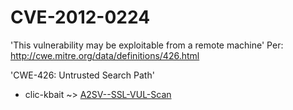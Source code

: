 # CVE-2012-0224
'This vulnerability may be exploitable from a remote machine' Per: http://cwe.mitre.org/data/definitions/426.html

'CWE-426: Untrusted Search Path'

* clic-kbait ~> [A2SV--SSL-VUL-Scan](https://www.alice-snow.ru/2012/database/cve-2012-0224/a2sv--ssl-vul-scan-clic-kbait)